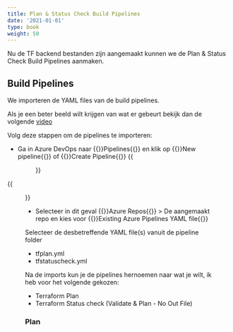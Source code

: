 ```yaml
---
title: Plan & Status Check Build Pipelines
date: '2021-01-01'
type: book
weight: 50
---
```


Nu de TF backend bestanden zijn aangemaakt kunnen we de Plan & Status Check Build Pipelines aanmaken.

<!--more-->

## Build Pipelines
We importeren de YAML files van de build pipelines.

Als je een beter beeld wilt krijgen van wat er gebeurt bekijk dan de volgende [video](https://www.youtube.com/watch?v=AWXOYS-SBfY&t=2930s)

Volg deze stappen om de pipelines te importeren:

- Ga in Azure DevOps naar {{<hl>}}Pipelines{{</hl>}} en klik op {{<hl>}}New pipeline{{</hl>}} of {{<hl>}}Create Pipeline{{</hl>}}
{{<figure library="true" src="azure-terraform/pipelinecreate.jpg" title="Create Pipeline">}}

{{<figure library="true" src="azure-terraform/pipelinecreate.jpg" title="Create Empty Job">}}

- Selecteer in dit geval  {{<hl>}}Azure Repos{{</hl>}} > De aangemaakt repo en kies voor {{<hl>}}Existing Azure Pipelines YAML file{{</hl>}}

Selecteer de desbetreffende YAML file(s) vanuit de pipeline folder
- tfplan.yml
- tfstatuscheck.yml

Na de imports kun je de pipelines hernoemen naar wat je wilt, ik heb voor het volgende gekozen:
- Terraform Plan
- Terraform Status check (Validate & Plan - No Out File)


### Plan


